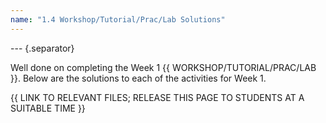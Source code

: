 ```yaml
---
name: "1.4 Workshop/Tutorial/Prac/Lab Solutions"
---
```


--- {.separator}

Well done on completing the Week 1 {{ WORKSHOP/TUTORIAL/PRAC/LAB }}. Below are the solutions to each of the activities for Week 1.

{{ LINK TO RELEVANT FILES; RELEASE THIS PAGE TO STUDENTS AT A SUITABLE TIME }}
